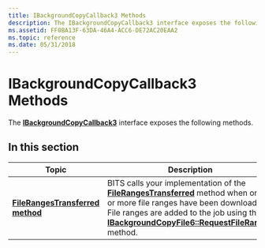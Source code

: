 ```yaml
---
title: IBackgroundCopyCallback3 Methods
description: The IBackgroundCopyCallback3 interface exposes the following methods.
ms.assetid: FF0BA13F-63DA-46A4-ACC6-DE72AC20EAA2
ms.topic: reference
ms.date: 05/31/2018
---
```


# IBackgroundCopyCallback3 Methods

The [**IBackgroundCopyCallback3**](/windows/desktop/api/Bits10_1/nn-bits10_1-ibackgroundcopycallback3) interface exposes the following methods.

## In this section



| Topic                                                                                             | Description                                                                                                                                                                                                                                                                                                                             |
|---------------------------------------------------------------------------------------------------|-----------------------------------------------------------------------------------------------------------------------------------------------------------------------------------------------------------------------------------------------------------------------------------------------------------------------------------------|
| [**FileRangesTransferred method**](/windows/desktop/api/Bits10_1/nf-bits10_1-ibackgroundcopycallback3-filerangestransferred)<br/> | BITS calls your implementation of the [**FileRangesTransferred**](/windows/desktop/api/Bits10_1/nf-bits10_1-ibackgroundcopycallback3-filerangestransferred) method when one or more file ranges have been downloaded. File ranges are added to the job using the [**IBackgroundCopyFile6::RequestFileRanges**](/windows/desktop/api/Bits10_1/nf-bits10_1-ibackgroundcopyfile6-requestfileranges) method.<br/> |



 

 

 





